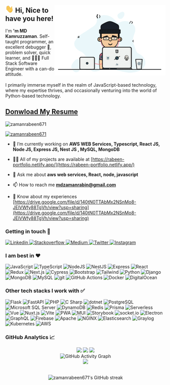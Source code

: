 
<div>
    <img align="right" src="./mangiffy.gif" alt="fatematzuhora" width="350" />
    <span>
        <h2><img src="./hi.gif" alt="hi.gif" width="26" /> Hi, Nice to have you here!</h2>
        <p>
            I'm <b>'m MD Kamruzzaman</b>. Self-taught programmer, an excellent debugger 🔬, problem solver, quick learner, and 👩🏽‍💻 Full Stack Software Engineer with a can-do attitude. <br /> <br />
            I primarily immerse myself in the realm of JavaScript-based technology, where my expertise thrives, and occasionally venturing into the world of Python-based technology.
        </p>
    </span>
</div>
<h2><a href="https://drive.google.com/uc?export=download&amp;id=140tN0TTAbMx2NSnMo8-JElVWfy88TgVh" className="btn btn-outline-info">Donwload My Resume</a></h2>

<p align="left"> <img src="https://komarev.com/ghpvc/?username=zamanrabeen671&label=Profile%20views&color=0e75b6&style=flat" alt="zamanrabeen671" /> </p>

<p align="left"> <a href="https://github.com/ryo-ma/github-profile-trophy"><img src="https://github-profile-trophy.vercel.app/?username=zamanrabeen671" alt="zamanrabeen671" /></a> </p>

- 🌱 I’m currently working on **AWS WEB Services, Typescript, React JS, Node JS, Express JS, Nest JS , MySQL, MongoDB**

- 👨‍💻 All of my projects are available at [https://rabeen-portfolio.netlify.app/](https://rabeen-portfolio.netlify.app/)

- 💬 Ask me about **aws web services, React, node, javascript**

- 📫 How to reach me **mdzamanrabin@gmail.com**

- 📄 Know about my experiences [https://drive.google.com/file/d/140tN0TTAbMx2NSnMo8-JElVWfy88TgVh/view?usp=sharing](https://drive.google.com/file/d/140tN0TTAbMx2NSnMo8-JElVWfy88TgVh/view?usp=sharing)

<div>
    <h3>Getting in touch 🤗</h3>
    <p>
        <a href="https://www.linkedin.com/in/zaman-rabeen" target="_blank" title="Linkedin">
            <img
                width="24"
                alt="Linkedin"
                src="https://cdn.jsdelivr.net/npm/simple-icons@v3/icons/linkedin.svg"
            />
        </a>
        <a href="https://stackoverflow.com/users/5403883/zaman-rabeen" target="_blank" title="Stackoverflow">
            <img
                width="24"
                alt="Stackoverflow"
                src="https://cdn.jsdelivr.net/npm/simple-icons@v3/icons/stackoverflow.svg"
            />
        </a>
        <a href="https://medium.com/@zamanrabeen" target="_blank" title="Medium">
            <img
                width="24"
                alt="Medium"
                src="https://cdn.jsdelivr.net/npm/simple-icons@v3/icons/medium.svg"
            />
        </a>
        <a href="https://twitter.com/zamanrabeen" target="_blank" title="Twitter">
            <img
                width="24"
                alt="Twitter"
                src="https://cdn.jsdelivr.net/npm/simple-icons@v3/icons/twitter.svg"
            />
        </a>
        <a href="https://www.instagram.com/zamanrabeen" target="_blank" title="Instagram">
            <img
                width="24"
                alt="Instagram"
                src="https://cdn.jsdelivr.net/npm/simple-icons@v3/icons/instagram.svg"
            />
        </a>
    </p>
</div>

<div>
    <h3>I am best in ❤️</h3>
    <p>
        <img src="https://img.shields.io/badge/-JavaScript-505050?style=flat&logo=JavaScript&logoColor=F7DF1E" alt="JavaScript" />
        <img src="https://img.shields.io/badge/-TypeScript-007ACC?style=flat&logo=typeScript&logoColor=white" alt="TypeScript" />
        <img src="https://img.shields.io/badge/-Node-339933?style=flat&logo=node.js&logoColor=white" alt="NodeJS" />
        <img src="https://img.shields.io/badge/-NestJS-E0234E?style=flat&logo=NestJS&logoColor=white" alt="NestJS" />
        <img src="https://img.shields.io/badge/Express-000000.svg?style=flat&logo=Express&logoColor=white" alt="Express" />
        <img src="https://img.shields.io/badge/-React-61DAFB?style=flat&logo=react&logoColor=white" alt="React" />
        <img src="https://img.shields.io/badge/-Redux-764ABC?style=flat&logo=redux&logoColor=white" alt="Redux" />
        <img src="https://img.shields.io/badge/Next.js-000000.svg?style=flat&logo=nextdotjs&logoColor=white" alt="Next.js" />
        <img src="https://img.shields.io/badge/Cypress-17202C.svg?style=flat&logo=Cypress&logoColor=4e9b81" alt="Cypress" />
        <img src="https://img.shields.io/badge/-Bootstrap-563D7C?style=flat&logo=bootstrap&logoColor=white" alt="Bootstrap" />
        <img src="https://img.shields.io/badge/Tailwind%20CSS-06B6D4.svg?style=flat&logo=Tailwind-CSS&logoColor=white" alt="Tailwind" />
        <img src="https://img.shields.io/badge/Python-3776AB.svg?style=flat&logo=Python&logoColor=white" alt="Python" />
        <img src="https://img.shields.io/badge/Django-092E20.svg?style=flat&logo=Django&logoColor=white" alt="Django" />
        <img src="https://img.shields.io/badge/MongoDB-47A248.svg?style=flat&logo=MongoDB&logoColor=white" alt="MongoDB" />
        <img src="https://img.shields.io/badge/MySQL-4479A1.svg?style=flatdocker&logo=MySQL&logoColor=white" alt="MySQL" />
        <img src="https://img.shields.io/badge/-Git-F05032?style=flat&logo=git&logoColor=white" alt="git" />
        <img src="https://img.shields.io/badge/GitHub%20Actions-2088FF.svg?style=flta&logo=GitHub-Actions&logoColor=white" alt="GitHub Actions" />
        <img src="https://img.shields.io/badge/Docker-2496ED.svg?style=flat&logo=Docker&logoColor=white" alt="Docker" />
        <img src="https://img.shields.io/badge/DigitalOcean-0080FF.svg?style=flat&logo=DigitalOcean&logoColor=white" alt="DigitalOcean" />
    </p>
</div>

<div>
    <h3>Other tech stacks I work with ✅</h3>
    <p>
        <img src="https://img.shields.io/badge/Flask-000000.svg?style=flask&logo=Flask&logoColor=white" alt="Flask" />
        <img src="https://img.shields.io/badge/FastAPI-009688.svg?style=flat&logo=FastAPI&logoColor=white" alt="FastAPI" />
        <img src="https://img.shields.io/badge/PHP-777BB4.svg?style=flat&logo=PHP&logoColor=white" alt="PHP" />
        <img src="https://img.shields.io/badge/C%20Sharp-239120.svg?style=flat&logo=C-Sharp&logoColor=white" alt="C Sharp" />
        <img src="https://img.shields.io/badge/.NET-512BD4.svg?style=flat&logo=dotnet&logoColor=white" alt="dotnet" />
        <img src="https://img.shields.io/badge/PostgreSQL-4169E1.svg?style=flat&logo=PostgreSQL&logoColor=white" alt="PostgreSQL" />
        <img src="https://img.shields.io/badge/Microsoft%20SQL%20Server-CC2927.svg?style=flat&logo=Microsoft-SQL-Server&logoColor=white" alt="Microsoft SQL Server" />
        <img src="https://img.shields.io/badge/Amazon%20DynamoDB-4053D6.svg?style=flat&logo=Amazon-DynamoDB&logoColor=white" alt="DynamoDB" />
        <img src="https://img.shields.io/badge/-Redis-DC382D?style=flat&logo=Redis&logoColor=white" alt="Redis" />
        <img src="https://img.shields.io/badge/Prisma-2D3748.svg?style=flat&logo=Prisma&logoColor=white" alt="Prisma" />
        <img src="https://img.shields.io/badge/Serverless-FD5750.svg?style=flat&logo=Serverless&logoColor=white" alt="Serverless" />
        <img src="https://img.shields.io/badge/-Vue-4FC08D?style=flat&logo=vue.js&logoColor=white" alt="Vue" />
        <img src="https://img.shields.io/badge/Nuxt.js-00DC82.svg?style=flat&logo=nuxtdotjs&logoColor=white" alt="Nuxt.js" />
        <img src="https://img.shields.io/badge/Vite-646CFF.svg?style=flat&logo=Vite&logoColor=white" alt="Vite" />
        <img src="https://img.shields.io/badge/PWA-5A0FC8.svg?style=flat&logo=PWA&logoColor=white" alt="PWA" />
        <img src="https://img.shields.io/badge/MUI-007FFF.svg?style=flat&logo=MUI&logoColor=white" alt="MUI" />
        <img src="https://img.shields.io/badge/-Storybook-FF4785?style=flat&logo=storybook&logoColor=white" alt="Storybook" />
        <img src="https://img.shields.io/badge/-Socket.io-010101?style=flat&logo=socket.io&logoColor=white" alt="socket.io" />
        <img src="https://img.shields.io/badge/-Electron-47848F?style=flat&logo=redux&logoColor=white" alt="Electron" />
        <img src="https://img.shields.io/badge/GraphQL-E10098.svg?style=flat&logo=GraphQL&logoColor=white" alt="GraphQL" />
        <img src="https://img.shields.io/badge/-Firebase-FFCA28?style=flat&logo=firebase&logoColor=white" alt="Firebase" />
        <img src="https://img.shields.io/badge/Apache-D22128.svg?style=flat&logo=Apache&logoColor=white" alt="Apache" />
        <img src="https://img.shields.io/badge/NGINX-009639.svg?style=flat&logo=NGINX&logoColor=white" alt="NGINX" />
        <img src="https://img.shields.io/badge/Elasticsearch-005571.svg?style=flat&logo=Elasticsearch&logoColor=white" alt="Elasticsearch" />
        <img src="https://img.shields.io/badge/Graylog-FF3633.svg?style=flat&logo=Graylog&logoColor=white" alt="Graylog" />
        <img src="https://img.shields.io/badge/Kubernetes-326CE5.svg?style=flat&logo=Kubernetes&logoColor=white" alt="Kubernetes" />
        <img src="https://img.shields.io/badge/Amazon%20AWS-232F3E.svg?style=flat&logo=Amazon-AWS&logoColor=white" alt="AWS" />
    </p>
</div>
<div>
  <summary><h3>GitHub Analytics 📈</h3></summary>
  <div align="center">
    <img src="https://github-readme-stats.vercel.app/api?username=zamanrabeen671&show_icons=true&count_private=true&theme=nightowl" />
    <img src="https://github-readme-stats.vercel.app/api/top-langs/?username=zamanrabeen671&theme=nightowl" />
    <img src="https://github-readme-streak-stats.herokuapp.com?user=zamanrabeen671&theme=nightowl" />
    <br />
    <img src="https://github-readme-activity-graph.vercel.app/graph?username=zamanrabeen671&theme=nightowl" alt="GitHub Activity Graph" />
    <br />
    <img src="https://img.shields.io/badge/Total%20Contributions-2500+-blue?style=for-the-badge&logo=github" />
  </div>
  <br />
 
<p align="center">
  <img src="https://github-readme-streak-stats.herokuapp.com/?user=zamanrabeen671&theme=nightowl" alt="zamanrabeen671's GitHub streak" />
</p>
</div>
